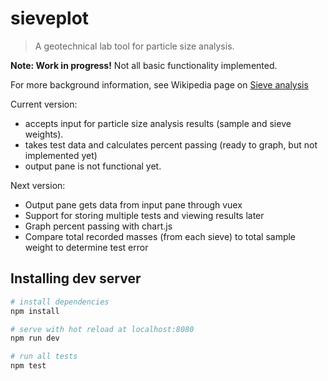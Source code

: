 # sieveplot

> A geotechnical lab tool for particle size analysis.

**Note: Work in progress!**
Not all basic functionality implemented.

For more background information, see Wikipedia page on [Sieve analysis](https://en.wikipedia.org/wiki/Sieve_analysis)

Current version:
* accepts input for particle size analysis results (sample and sieve weights).
* takes test data and calculates percent passing (ready to graph, but not implemented yet)
* output pane is not functional yet.

Next version:
* Output pane gets data from input pane through vuex
* Support for storing multiple tests and viewing results later
* Graph percent passing with chart.js
* Compare total recorded masses (from each sieve) to total sample weight to determine test error

## Installing dev server

``` bash
# install dependencies
npm install

# serve with hot reload at localhost:8080
npm run dev

# run all tests
npm test
```
